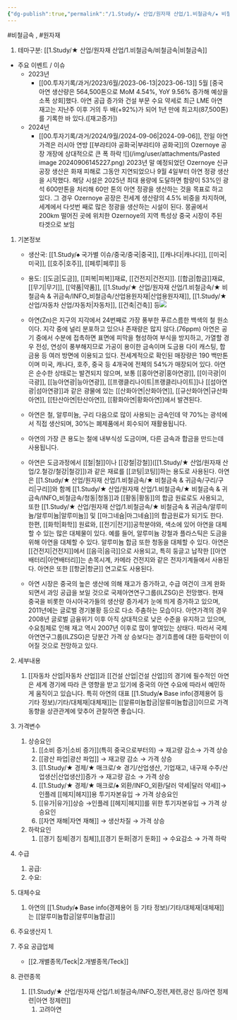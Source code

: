 ```yaml
---
{"dg-publish":true,"permalink":"/1.Study/★ 산업/원자재 산업/1.비철금속/★ 비철금속 & 귀금속/INFO_비철금속/아연/","created":"2024-11-20T21:02:28.603+09:00","updated":"2025-06-03T20:07:20.417+09:00"}
---
```


#비철금속 , #원자재 

1. 테마구분: [[1.Study/★ 산업/원자재 산업/1.비철금속/비철금속\|비철금속]]


- 주요 이벤트 / 이슈
	- 2023년
		- [[00.투자기록/과거/2023/6월/2023-06-13\|2023-06-13]]
			5월 [중국 아연 생산량은 564,500톤으로 MoM 4.54%, YoY 9.56% 증가해 예상을 소폭 상회]했다. 아연 공급 증가와 건설 부문 수요 약세로 최근 LME 아연 재고는 지난주 이후 거의 두 배(+92%)가 되어 1년 만에 최고치(87,500톤)를 기록한 바 있다.([재고증가])
	- 2024년
		- [[00.투자기록/과거/2024/9월/2024-09-06\|2024-09-06]], 전일 아연 가격은 러시아 연방 [[부랴티야 공화국\|부랴티야 공화국]]의 Ozernoye 공장 개장에 상대적으로 큰 폭 하락 ![](/img/user/attachments/Pasted image 20240906145227.png)
		  2023년 말 예정되었던 Ozernoye 신규공장 생산은 화재 피해로 그동안 지연되었으나 9월 4일부터 아연 정광 생산을 시작했다. 
		  해당 시설은 2025년 최대 용량에 도달하면 함량이 53%인 광석 600만톤을 처리해 60만 톤의 아연 정광을 생산하는 것을 목표로 하고 있다. 그 경우 Ozernoye 공장은 전세계 생산량의 4.5% 비중을 차지하며, 세계에서 다섯번 째로 많은 정광을 생산하는 시설이 된다. 몽골에서 200km 떨어진 곳에 위치한 Ozernoye의 지역 특성상 중국 시장이 주된 타겟으로 보임


1. 기본정보

	- 생산국: [[1.Study/♠ 국가별 이슈/중국/중국\|중국]], [[캐나다\|캐나다]], [[미국\|미국]], [[호주\|호주]], [[페루\|페루]] 등
	- 용도: [[도금\|도금]], [[피복\|피복]]재료, [[건전지\|건전지]]. [[합금\|합금]]재료, [[무기\|무기]], [[약품\|약품]], [[1.Study/★ 산업/원자재 산업/1.비철금속/★ 비철금속 & 귀금속/INFO_비철금속/산업용원자재\|산업용원자재]], [[1.Study/★ 산업/자동차 산업/자동차\|자동차]], [[건축\|건축]] 등![](https://i.imgur.com/moyJsrB.png)




	- 아연(Zn)은 지구의 지각에서 24번째로 가장 풍부한 푸르스름한 백색의 철 원소이다. 지각 중에 널리 분포하고 있으나 존재량은 많지 않다.(76ppm) 아연은 공기 중에서 수분에 접촉하면 표면에 피막을 형성하여 부식을 방지하고, 가열할 경우 전성, 연성이 풍부해지므로 가공이 용이한 금속이며 도금용 다이 캐스팅, 합금용 등 여러 방면에 이용되고 있다. 전세계적으로 확인된 매장량은 190 백만톤이며 미국, 캐나다, 호주, 중국 등 4개국에 전체의 54%가 매장되어 있다. 아연은 순수한 상태로는 발견되지 않으며, 보통 [[홍아연광\|홍아연광]], [[이극광\|이극광]], [[능아연광\|능아연광]], [[프랭클리나이트\|프랭클리나이트]]나 [[섬아연광\|섬아연광]]과 같은 광물에 있는 [[산화아연\|산화아연]], [[규산화아연\|규산화아연]], [[탄산아연\|탄산아연]], [[황화아연\|황화아연]]에서 발견된다. 
	- 아연은 철, 알루미늄, 구리 다음으로 많이 사용되는 금속인데 약 70%는 광석에서 직접 생산되며, 30%는 폐제품에서 회수되어 재활용됩니다.
	- 아연의 가장 큰 용도는 철에 내부식성 도금이며, 다른 금속과 합금을 만드는데 사용됩니다.
	- 아연은 도금과정에서 [[철\|철]]이나 [[강철\|강철]]([[1.Study/★ 산업/원자재 산업/2.철강/철강\|철강]])과 같은 재료를 [[코팅\|코팅]]하는 용도로 사용된다. 아연은 [[1.Study/★ 산업/원자재 산업/1.비철금속/★ 비철금속 & 귀금속/구리/구리\|구리]]와 함께 [[1.Study/★ 산업/원자재 산업/1.비철금속/★ 비철금속 & 귀금속/INFO_비철금속/청동\|청동]]과 [[황동\|황동]]의 합금 원료로도 사용되고, 또한 [[1.Study/★ 산업/원자재 산업/1.비철금속/★ 비철금속 & 귀금속/알루미늄/알루미늄\|알루미늄]] 및 [[마그네슘\|마그네슘]]의 합금원료가 되기도 한다. 한편, [[화학\|화학]] 원료와, [[전기\|전기]]공학분야와, 색소에 있어 아연을 대체할 수 있는 많은 대체물이 있다. 예를 들어, 알루미늄 강철과 플라스틱은 도금을 위해 아연을 대체할 수 있다. 알루미늄 합금 또한 청동을 대체할 수 있다. 아연은 [[건전지\|건전지]]에서 [[음극\|음극]]으로 사용되고, 특히 둥글고 납작한 [[아연배터리\|아연배터리]]는 손목시계, 카메라 건전지와 같은 전자기계들에서 사용된다. 아연은 또한 [[항균\|항균]] 연고로도 사용된다. 
	- 아연 시장은 중국의 높은 생산에 의해 재고가 증가하고, 수급 여건이 크게 완화되면서 과잉 공급을 보일 것으로 국제아연연구그룹(ILZSG)은 전망했다. 현재 중국을 비롯한 아시아국가들의 생산량 증가세가 눈에 띄게 증가하고 있으며, 2011년에는 글로벌 경기불황 등으로 다소 주춤하는 모습이다. 아연가격의 경우 2008년 글로벌 금융위기 이후 아직 상대적으로 낮은 수준을 유지하고 있으며, 수요침체로 인해 재고 역시 2007년 이후로 많이 쌓여있는 상태다. 따라서 국제아연연구그룹(ILZSG)은 당분간 가격 상 승보다는 경기흐름에 대한 등락만이 이어질 것으로 전망하고 있다.



1. 세부내용
	1. [[자동차 산업\|자동차 산업]]과 [[건설 산업\|건설 산업]]의 경기에 필수적인 아연은 세계 경기에 따라 큰 영향을 받고 있기에 중국의 아연 수요에 따라서 예민하게 움직이고 있습니다. 특히 아연의 대표 [[1.Study/♠ Base info(경제용어 등 기타 정보)/기타/대체재\|대체재]]는 [[알류미늄합금\|알류미늄합금]]이므로 가격 동향을 상관관계에 맞추어 관찰하면 좋습니다.
	




1. 가격변수
	1. 상승요인
		1. [[소비 증가\|소비 증가]](특히 중국으로부터의) → 재고량 감소→ 가격 상승 
		2. [[광산 파업\|광산 파업]] → 재고량 감소 → 가격 상승 
		3.  [[1.Study/★ 경제/★ 매크로/☆ 경기/산업생산, 기업재고, 내구재 수주/산업생산\|산업생산]]증가 → 재고량 감소 → 가격 상승 
		4. [[1.Study/★ 경제/★ 매크로/♠ 외환/INFO_외환/달러 약세\|달러 약세]]→인플레 [[헤지\|헤지]]용 투기자본유입 → 가격 상승요인 
		5. [[유가\|유가]]상승 →인플레 [[헤지\|헤지]]를 위한 투기자본유입 → 가격 상승요인 
		6. [[자연 재해\|자연 재해]] → 생산차질 → 가격 상승
	2. 하락요인
		1. [[경기 침체\|경기 침체]],[[경기 둔화\|경기 둔화]] → 수요감소 → 가격 하락



1. 수급
	1. 공급:
	2. 수요:



1. 대체수요
	1. 아연의 [[1.Study/♠ Base info(경제용어 등 기타 정보)/기타/대체재\|대체재]]는 [[알루미늄합금\|알루미늄합금]]



1. 주요생산지
	1. 




1. 주요 공급업체
	- [[2.개별종목/Teck\|2.개별종목/Teck]]



1. 관련종목
	1. [[1.Study/★ 산업/원자재 산업/1.비철금속/INFO_정련,제련,광산 등/아연 정제련\|아연 정제련]]
		1. 고려아연